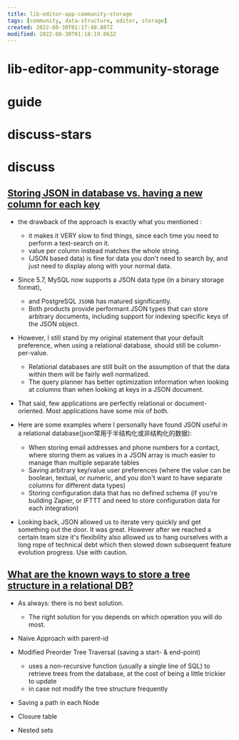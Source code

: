 ```yaml
---
title: lib-editor-app-community-storage
tags: [community, data-structure, editor, storage]
created: 2022-08-30T01:17:48.887Z
modified: 2022-08-30T01:18:19.063Z
---
```


# lib-editor-app-community-storage

# guide

# discuss-stars

## 

## 

# discuss

## 

## [Storing JSON in database vs. having a new column for each key](https://stackoverflow.com/questions/15367696)

- the drawback of the approach is exactly what you mentioned :
  - it makes it VERY slow to find things, since each time you need to perform a text-search on it.
  - value per column instead matches the whole string.
  - (JSON based data) is fine for data you don't need to search by, and just need to display along with your normal data.

- Since 5.7, MySQL now supports a JSON data type (in a binary storage format), 
  - and PostgreSQL `JSONB` has matured significantly. 
  - Both products provide performant JSON types that can store arbitrary documents, including support for indexing specific keys of the JSON object.
- However, I still stand by my original statement that your default preference, when using a relational database, should still be column-per-value. 
  - Relational databases are still built on the assumption of that the data within them will be fairly well normalized. 
  - The query planner has better optimization information when looking at columns than when looking at keys in a JSON document.
- That said, few applications are perfectly relational or document-oriented. Most applications have some mix of both. 
- Here are some examples where I personally have found JSON useful in a relational database(json常用于半结构化或非结构化的数据):
  - When storing email addresses and phone numbers for a contact, where storing them as values in a JSON array is much easier to manage than multiple separate tables
  - Saving arbitrary key/value user preferences (where the value can be boolean, textual, or numeric, and you don't want to have separate columns for different data types)
  - Storing configuration data that has no defined schema (if you're building Zapier, or IFTTT and need to store configuration data for each integration)

- Looking back, JSON allowed us to iterate very quickly and get something out the door. It was great. However after we reached a certain team size it's flexibility also allowed us to hang ourselves with a long rope of technical debt which then slowed down subsequent feature evolution progress. Use with caution.

## [What are the known ways to store a tree structure in a relational DB?](https://stackoverflow.com/questions/3362669)

- As always: there is no best solution. 
  - The right solution for you depends on which operation you will do most.

- Naive Approach with parent-id
- Modified Preorder Tree Traversal (saving a start- & end-point) 
  - uses a non-recursive function (usually a single line of SQL) to retrieve trees from the database, at the cost of being a little trickier to update
  - in case not modify the tree structure frequently
- Saving a path in each Node
- Closure table
- Nested sets
